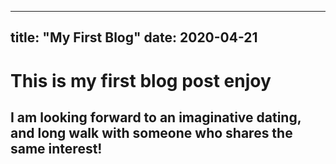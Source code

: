 
---
title: "My First Blog"
date: 2020-04-21
---


# This is my first blog post enjoy

## I am looking forward to an imaginative dating, and long walk with someone who shares the same interest!

